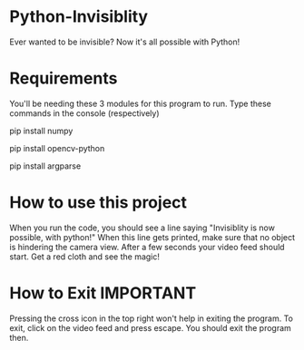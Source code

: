 # Python-Invisiblity
Ever wanted to be invisible? Now it's all possible with Python!

# Requirements

You'll be needing these 3 modules for this program to run. Type these commands in the console (respectively)

pip install numpy

pip install opencv-python

pip install argparse


# How to use this project
When you run the code, you should see a line saying "Invisiblity is now possible, with python!" When this line gets printed, make sure that no object is hindering the camera view. After a few seconds your video feed should start. Get a red cloth and see the magic!

# How to Exit **IMPORTANT**

Pressing the cross icon in the top right won't help in exiting the program. To exit, click on the video feed and press escape. You should exit the program then.

